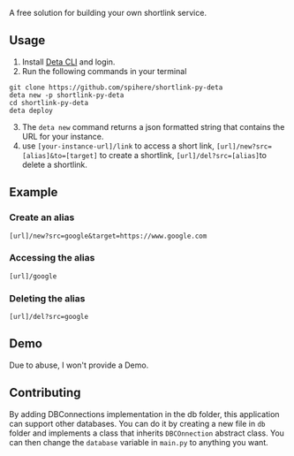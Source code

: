 A free solution for building your own shortlink service.

## Usage
1. Install [Deta CLI](https://docs.deta.sh/docs/home/#deta-cli) and login.
2. Run the following commands in your terminal
```shell
git clone https://github.com/spihere/shortlink-py-deta
deta new -p shortlink-py-deta
cd shortlink-py-deta
deta deploy
```
3. The `deta new` command returns a json formatted string that contains the URL for your instance.
4. use `[your-instance-url]/link` to access a short link, `[url]/new?src=[alias]&to=[target]` to create a shortlink, `[url]/del?src=[alias]`to delete a shortlink.

## Example

### Create an alias
```shell
[url]/new?src=google&target=https://www.google.com
```

### Accessing the alias
```shell
[url]/google
```

### Deleting the alias
```shell
[url]/del?src=google
```

## Demo

Due to abuse, I won't provide a Demo.


## Contributing

By adding DBConnections implementation in the db folder, this application can support other databases.
You can do it by creating a new file in `db` folder and implements a class that inherits `DBCOnnection` abstract class.
You can then change the `database` variable in `main.py` to anything you want.
